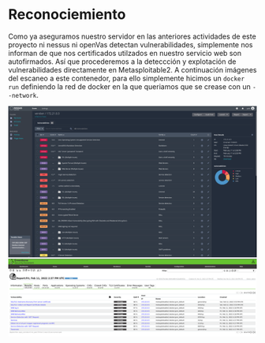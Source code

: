 # Reconociemiento

Como ya aseguramos nuestro servidor en las anteriores actividades de este proyecto ni nessus ni openVas detectan vulnerabilidades, simplemente nos informan de que nos certificados utilzados en nuestro servicio web son autofirmados. Así que procederemos a la deteccción y explotación de vulnerabilidades directamente en Metasploitable2. A continuación imágenes del escaneo a este contenedor, para ello simplemente hicimos un `docker run` definiendo la red de docker en la que queriamos que se crease con un `--network`.

![nessus](img/1.png)
![openvas](img/2.png)